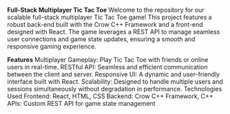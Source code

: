 **Full-Stack Multiplayer Tic Tac Toe**
Welcome to the repository for our scalable full-stack multiplayer Tic Tac Toe game! This project features a robust back-end built with the Crow C++ Framework and a front-end designed with React. The game leverages a REST API to manage seamless user connections and game state updates, ensuring a smooth and responsive gaming experience.

**Features**
Multiplayer Gameplay: Play Tic Tac Toe with friends or online users in real-time.
RESTful API: Seamless and efficient communication between the client and server.
Responsive UI: A dynamic and user-friendly interface built with React.
Scalability: Designed to handle multiple users and sessions simultaneously without degradation in performance.
Technologies Used
Frontend: React, HTML, CSS
Backend: Crow C++ Framework, C++
APIs: Custom REST API for game state management
